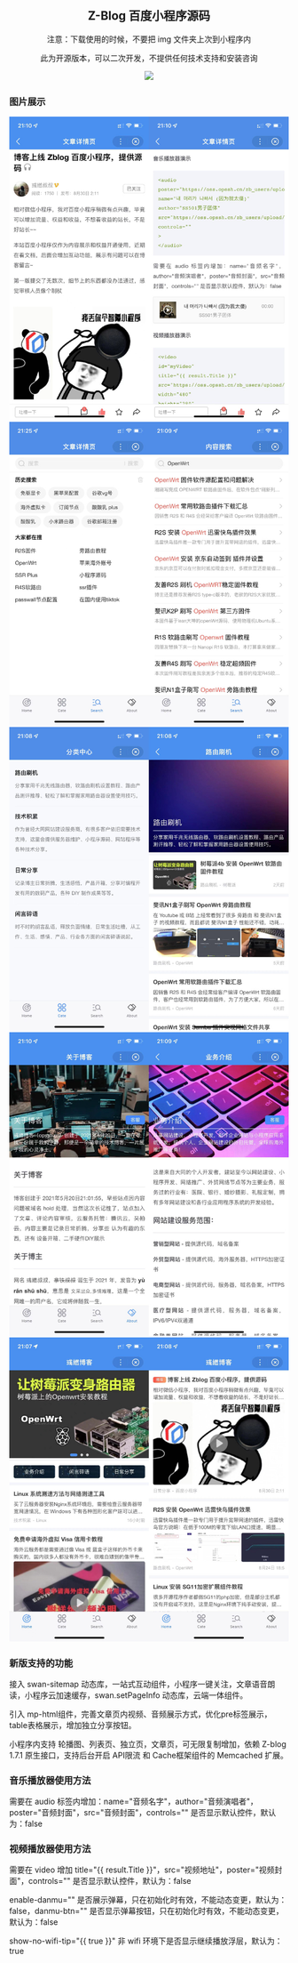 <h2 align="center">Z-Blog 百度小程序源码</h2>
<p align="center">注意：下载使用的时候，不要把 img 文件夹上次到小程序内</p>
<p align="center">此为开源版本，可以二次开发，不提供任何技术支持和安装咨询</p>
<p align="center">
<img src="https://img.shields.io/badge/yuran%20zixun-By%20二%20马%20食%20槽%20-gray.svg?colorA=655BE1&amp;colorB=4F44D6&amp;style=for-the-badge">
</p>
<h3>图片展示</h3>

<img src="https://github.com/gaojima/zblog-baiduboxapp/blob/main/img/202111211583.jpg?raw=true">
<img src="https://github.com/gaojima/zblog-baiduboxapp/blob/main/img/202111214074.jpg?raw=true">
<img src="https://github.com/gaojima/zblog-baiduboxapp/blob/main/img/202111217094.jpg?raw=true">
<img src="https://github.com/gaojima/zblog-baiduboxapp/blob/main/img/202111217210.jpg?raw=true">
<img src="https://github.com/gaojima/zblog-baiduboxapp/blob/main/img/202111217542.jpg?raw=true">

<h3>新版支持的功能</h3>

<p>接入 swan-sitemap 动态库，一站式互动组件，小程序一键关注，文章语音朗读，小程序云加速缓存，swan.setPageInfo 动态库，云端一体组件。</p>

<p>引入 mp-html组件，完善文章页内视频、音频展示方式，优化pre标签展示，table表格展示，增加独立分享按钮。</p>

<p>小程序内支持 轮播图、列表页、独立页，文章页，可无限复制增加，依赖 Z-blog 1.7.1 原生接口，支持后台开启 API限流 和 Cache框架组件的 Memcached 扩展。</p>

<h3>音乐播放器使用方法</h3>
<p>需要在 audio 标签内增加：name="音频名字"，author="音频演唱者"，poster="音频封面"，src="音频封面"，controls="" 是否显示默认控件，默认为：false</p>

<h3>视频播放器使用方法</h3>

<p>需要在 video 增加 title="{{ result.Title }}"，src="视频地址"，poster="视频封面"，controls="" 是否显示默认控件，默认为：false</p>

<p>enable-danmu="" 是否展示弹幕，只在初始化时有效，不能动态变更，默认为：false，danmu-btn="" 是否显示弹幕按钮，只在初始化时有效，不能动态变更，默认为：false</p>

<p>show-no-wifi-tip="{{ true }}" 非 wifi 环境下是否显示继续播放浮层，默认为：true</p>
